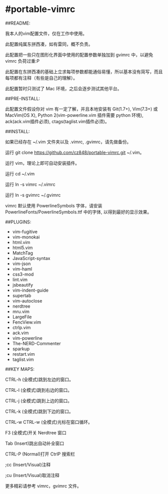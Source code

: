 #portable-vimrc
=========

##README:

我本人的vim配置文件，仅在工作中使用。

此配置纯属东拼西凑，如有雷同，概不负责。

此配置把一些只在图形化界面中使用的配置参数单独加到 gvimrc 中，以避免 vimrc 负荷过重:P

此配置在东拼西凑的基础上立求每项参数都能通俗易懂，所以基本没有简写，而且每项都有注释（有些是自己的理解）。

此配置暂时只测试了 Mac 环境，之后会逐步测试其他平台。

##PRE-INSTALL:

此配置文件假设你对 vim 有一定了解，并且本地安装有 Git(1.7+), Vim(7.3+) 或 MacVim(OS X), Python 2(vim-powerline.vim 插件需要 python 环境), ack(ack.vim插件必须), ctags(taglist.vim插件必须)。

##INSTALL:

如果已经存在 ~/.vim 文件夹以及 .vimrc, .gvimrc，请先做备份。

运行 git clone https://github.com/cz848/portable-vimrc.git ~/.vim。

运行 vim，理论上即可自动安装插件。

运行 cd ~/.vim

运行 ln -s vimrc ~/.vimrc

运行 ln -s gvimrc ~/.gvimrc

vimrc 默认使用 PowerlineSymbols 字体，请安装 PowerlineFonts/PowerlineSymbols.ttf 中的字体, 以得到最好的显示效果。

##PLUGINS:

- vim-fugitive
- vim-monokai
- html.vim
- html5.vim
- MatchTag
- JavaScript-syntax
- vim-json
- vim-haml
- css3-mod
- lint.vim
- jsbeautify
- vim-indent-guide
- supertab
- vim-autoclose
- nerdtree
- mru.vim
- LargeFile
- FencView.vim
- ctrlp.vim
- ack.vim
- vim-powerline
- The-NERD-Commenter
- sparkup
- restart.vim
- taglist.vim

##KEY MAPS:

CTRL-h (全模式)跳到左边的窗口。

CTRL-l (全模式)跳到右边的窗口。

CTRL-j (全模式)跳到上边的窗口。

CTRL-k (全模式)跳到下边的窗口。

CTRL-w CTRL-w (全模式)光标在窗口循环。

F3 (全模式)开关 Nerdtree 窗口

Tab (Insert)跳出自动补全窗口

CTRL-P (Normal)打开 CtrlP 搜索栏

;cc (Insert/Visual)注释

;cu (Insert/Visual)取消注释

更多精彩请参考 vimrc，gvimrc 文件。
